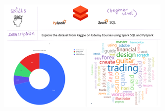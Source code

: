 ![Project Summary](https://github.com/vibhatrehan/databricks/blob/main/EDA-Kaggle-UdemyData/img/Summary.png)
